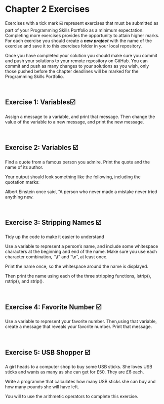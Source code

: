 # Chapter 2 Exercises

Exercises with a tick mark :ballot_box_with_check: represent exercises that must be submitted as part of your Programming Skills Portfolio as a minimum expectation. Completing more exercises provides the opportunity to attain higher marks. For each exercise you should create a _**new project**_ with the name of the exercise and save it to this exercises folder in your local repository.

Once you have completed your solution you should make sure you commit and push your solutions to your remote repository on GitHub. You can commit and push as many changes to your solutions as you wish, only those pushed before the chapter deadlines will be marked for the Programming Skills Portfolio.  


&nbsp;

## Exercise 1: Variables:ballot_box_with_check:


Assign a message to a variable, and print that message.
Then change the value of the variable to a new message, and print the new
message.

&nbsp;
&nbsp;
&nbsp;
## Exercise 2: Variables :ballot_box_with_check:

Find a quote from a famous person you admire. Print the quote and the name of its author. 

Your output should look something like the following, including the quotation marks:

Albert Einstein once said, “A person who never made a mistake never tried anything new.


&nbsp;
&nbsp;
&nbsp;
## Exercise 3: Stripping Names :ballot_box_with_check:

Tidy up the code to make it easier to understand

Use a variable to represent a person’s name, and include some whitespace characters at the beginning and end of the name. Make sure you use each character combination, “\t” and “\n”, at least once.

Print the name once, so the whitespace around the name is displayed. 

Then print the name using each of the three stripping functions, lstrip(), rstrip(), and strip().


&nbsp;
&nbsp;
&nbsp;
## Exercise 4: Favorite Number :ballot_box_with_check:
Use a variable to represent your favorite number. Then,using that variable, create a message that reveals your favorite number. Print
that message.

&nbsp;
&nbsp;
&nbsp;

## Exercise 5: USB Shopper :ballot_box_with_check:

A girl heads to a computer shop to buy some USB sticks. She loves USB sticks and wants as many as she can get for £50. They are £6 each.

Write a programme that calculates how many USB sticks she can buy and how many pounds she will have left.

You will to use the arithmetic operators to complete this exercise.







&nbsp;
&nbsp;
&nbsp;
